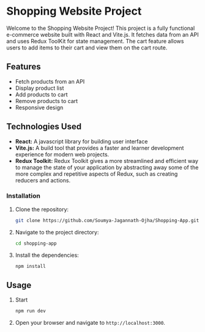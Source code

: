 # Shopping Website Project

Welcome to the Shopping Website Project! This project is a fully functional e-commerce website built with React and Vite.js. It fetches data from an API and uses Redux ToolKit for state management.
The cart feature allows users to add items to their cart and view them on the cart route.

## Features
- Fetch products from an API
- Display product list
- Add products to cart
- Remove products to cart
- Responsive design

## Technologies Used
- **React:** A javascript library for building user interface
- **Vite.js:** A build tool that provides a faster and learner development experience for modern web projects.
- **Redux Toolkit:** Redux Toolkit gives a more streamlined and efficient way to manage the state of your application by abstracting away some of the more complex and repetitive aspects of Redux, such as creating reducers and actions.


### Installation

1. Clone the repository:
    ```sh
    git clone https://github.com/Soumya-Jagannath-Ojha/Shopping-App.git
    ```
2. Navigate to the project directory:
    ```sh
    cd shopping-app
    ```
3. Install the dependencies:
    ```sh
    npm install
    ```

## Usage

1. Start 
    ```sh
    npm run dev
    ```

2. Open your browser and navigate to `http://localhost:3000`.